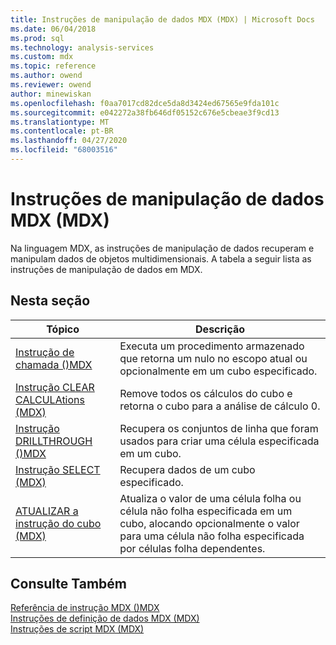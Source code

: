 ```yaml
---
title: Instruções de manipulação de dados MDX (MDX) | Microsoft Docs
ms.date: 06/04/2018
ms.prod: sql
ms.technology: analysis-services
ms.custom: mdx
ms.topic: reference
ms.author: owend
ms.reviewer: owend
author: minewiskan
ms.openlocfilehash: f0aa7017cd82dce5da8d3424ed67565e9fda101c
ms.sourcegitcommit: e042272a38fb646df05152c676e5cbeae3f9cd13
ms.translationtype: MT
ms.contentlocale: pt-BR
ms.lasthandoff: 04/27/2020
ms.locfileid: "68003516"
---
```

# <a name="mdx-data-manipulation-statements-mdx"></a>Instruções de manipulação de dados MDX (MDX)


  Na linguagem MDX, as instruções de manipulação de dados recuperam e manipulam dados de objetos multidimensionais. A tabela a seguir lista as instruções de manipulação de dados em MDX.  
  
## <a name="in-this-section"></a>Nesta seção  
  
|Tópico|Descrição|  
|-----------|-----------------|  
|[Instrução de chamada &#40;&#41;MDX](../mdx/mdx-data-manipulation-call.md)|Executa um procedimento armazenado que retorna um nulo no escopo atual ou opcionalmente em um cubo especificado.|  
|[Instrução CLEAR CALCULAtions &#40;MDX&#41;](../mdx/mdx-data-manipulation-clear-calculations.md)|Remove todos os cálculos do cubo e retorna o cubo para a análise de cálculo 0.|  
|[Instrução DRILLTHROUGH &#40;&#41;MDX](../mdx/mdx-data-manipulation-drillthrough.md)|Recupera os conjuntos de linha que foram usados para criar uma célula especificada em um cubo.|  
|[Instrução SELECT &#40;MDX&#41;](../mdx/mdx-data-manipulation-select.md)|Recupera dados de um cubo especificado.|  
|[ATUALIZAR a instrução do cubo &#40;MDX&#41;](../mdx/mdx-data-manipulation-update-cube.md)|Atualiza o valor de uma célula folha ou célula não folha especificada em um cubo, alocando opcionalmente o valor para uma célula não folha especificada por células folha dependentes.|  
  
## <a name="see-also"></a>Consulte Também  
 [Referência de instrução MDX &#40;&#41;MDX](../mdx/mdx-statement-reference-mdx.md)   
 [Instruções de definição de dados MDX &#40;MDX&#41;](../mdx/mdx-data-definition-statements-mdx.md)   
 [Instruções de script MDX &#40;MDX&#41;](../mdx/mdx-scripting-statements-mdx.md)  
  
  
